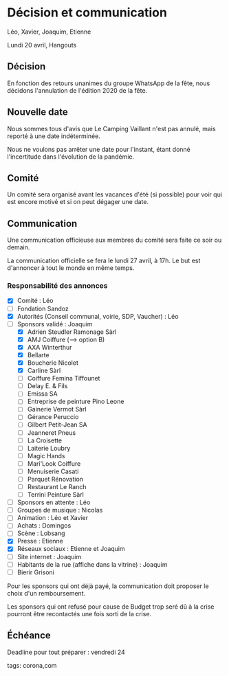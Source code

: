 # Décision et communication

Léo, Xavier, Joaquim, Etienne

Lundi 20 avril, Hangouts

## Décision

En fonction des retours unanimes du groupe WhatsApp de la fête, nous décidons l'annulation de l'édition 2020 de la fête.

## Nouvelle date

Nous sommes tous d'avis que Le Camping Vaillant n'est pas annulé, mais reporté à une date indéterminée.

Nous ne voulons pas arrêter une date pour l'instant, étant donné l'incertitude dans l'évolution de la pandémie.

## Comité

Un comité sera organisé avant les vacances d'été (si possible) pour voir qui est encore motivé et si on peut dégager une date.

## Communication

Une communication officieuse aux membres du comité sera faite ce soir ou demain.

La communication officielle se fera le lundi 27 avril, à 17h. Le but est d'annoncer à tout le monde en même temps.

### Responsabilité des annonces

* [x] Comité : Léo
* [ ] Fondation Sandoz
* [x] Autorités (Conseil communal, voirie, SDP, Vaucher) : Léo 
* [ ] Sponsors validé : Joaquim
  * [x] Adrien Steudler Ramonage Sàrl
  * [x] AMJ Coiffure (--> option B)
  * [x] AXA Winterthur
  * [x] Bellarte
  * [x] Boucherie Nicolet
  * [x] Carline Sàrl
  * [ ] Coiffure Femina Tiffounet
  * [ ] Delay E. & Fils
  * [ ] Emissa SA
  * [ ] Entreprise de peinture Pino Leone
  * [ ] Gainerie Vermot Sàrl
  * [ ] Gérance Peruccio
  * [ ] Gilbert Petit-Jean SA
  * [ ] Jeanneret Pneus
  * [ ] La Croisette
  * [ ] Laiterie Loubry
  * [ ] Magic Hands
  * [ ] Mari'Look Coiffure
  * [ ] Menuiserie Casati
  * [ ] Parquet Rénovation
  * [ ] Restaurant Le Ranch
  * [ ] Terrini Peinture Sàrl
* [ ] Sponsors en attente : Léo
* [ ] Groupes de musique : Nicolas
* [ ] Animation : Léo et Xavier
* [ ] Achats : Domingos
* [ ] Scène : Lobsang 
* [x] Presse : Etienne
* [x] Réseaux sociaux : Etienne et Joaquim
* [ ] Site internet : Joaquim
* [ ] Habitants de la rue (affiche dans la vitrine) : Joaquim 
* [ ] Bierir Grisoni

Pour les sponsors qui ont déjà payé, la communication doit proposer le choix d'un remboursement.

Les sponsors qui ont refusé pour cause de Budget trop seré dû à la crise pourront être recontactés une fois sorti de la crise.

## Échéance

Deadline pour tout préparer : vendredi 24



tags: corona,com